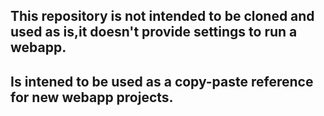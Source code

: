 ## This repository is not intended to be cloned and used as is,it doesn't provide settings to run a webapp.

## Is intened to be used as a copy-paste reference for new webapp projects.